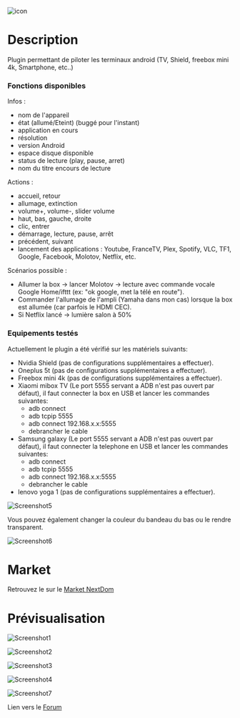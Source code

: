 ![icon](../images/AndroidRemoteControl_icon.png)

# Description

Plugin permettant de piloter les terminaux android (TV, Shield, freebox mini 4k, Smartphone, etc..)

### Fonctions disponibles
Infos :
* nom de l'appareil
* état (allumé/Eteint) (buggé pour l'instant)
* application en cours
* résolution
* version Android
* espace disque disponible
* status de lecture (play, pause, arret)
* nom du titre encours de lecture

Actions :
* accueil, retour
* allumage, extinction
* volume+, volume-, slider volume
* haut, bas, gauche, droite
* clic, entrer
* démarrage, lecture, pause, arrêt
* précédent, suivant
* lancement des applications : Youtube, FranceTV, Plex, Spotify, VLC, TF1, Google, Facebook, Molotov, Netflix, etc.

Scénarios possible :
* Allumer la box -> lancer Molotov -> lecture avec commande vocale Google Home/ifttt (ex: "ok google, met la télé en route").
* Commander l'allumage de l'ampli (Yamaha dans mon cas) lorsque la box est allumée (car parfois le HDMI CEC).
* Si Netflix lancé -> lumière salon à 50%

### Equipements testés
Actuellement le plugin a été vérifié sur les matériels suivants:
* Nvidia Shield (pas de configurations supplémentaires a effectuer).
* Oneplus 5t (pas de configurations supplémentaires a effectuer).
* Freebox mini 4k (pas de configurations supplémentaires a effectuer).
* Xiaomi mibox TV (Le port 5555 servant a ADB n'est pas ouvert par défaut), il faut connecter la box en USB et lancer les commandes suivantes:
    - adb connect
    - adb tcpip 5555
    - adb connect 192.168.x.x:5555
    - debrancher le cable
* Samsung galaxy (Le port 5555 servant a ADB n'est pas ouvert par défaut), il faut connecter la telephone en USB et lancer les commandes suivantes:
    - adb connect
    - adb tcpip 5555
    - adb connect 192.168.x.x:5555
    - debrancher le cable
*  lenovo yoga 1 (pas de configurations supplémentaires a effectuer).


![Screenshot5](../images/Screenshot3.png)

Vous pouvez également changer la couleur du bandeau du bas ou le rendre transparent.

![Screenshot6](../images/Screenshot4.png)

# Market

Retrouvez le sur le [Market NextDom](https://nextdom.github.io/plugin-AlternativeMarketForJeedom/fr_FR/)

# Prévisualisation

![Screenshot1](../images/Screenshot1.png)

![Screenshot2](../images/Screenshot2.png)

![Screenshot3](../images/Screenshot3.png)

![Screenshot4](../images/Screenshot4.png)

![Screenshot7](../images/Screenshot7.png)

Lien vers le [Forum](https://www.nextdom.org/forum/plugin-android-remote-control)
